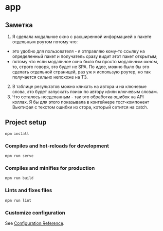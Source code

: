# app

## Заметка
1. Я сделала модальное окно с расширенной информацией о пакете отдельным роутом потому что:
* это удобно для пользователя - я отправляю кому-то ссылку на определенный пакет и получатель сразу видит этот пакет открытым;
* потому что если модальное окно было бы просто модальным окном, то, строго говоря, это будет не SPA.
По идее, можно было бы это сделать отдельной страницей, раз уж я использую роутер, но так получается сильно непохоже на ТЗ.
2. В таблице результатов можно кликать на автора и на ключевые слова, это будет запускать поиск по автору и/или ключевым словам.
3. Что осталось несделанным - так это обработка ошибок на API коллах. Я бы для этого показывала в контейнере тост-компонент Вьютифая с текстом ошибки из стора, который сетится на catch.

## Project setup
```
npm install
```

### Compiles and hot-reloads for development
```
npm run serve
```

### Compiles and minifies for production
```
npm run build
```

### Lints and fixes files
```
npm run lint
```

### Customize configuration
See [Configuration Reference](https://cli.vuejs.org/config/).
